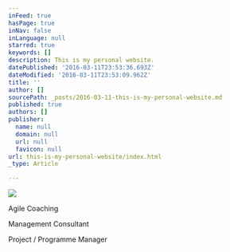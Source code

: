```yaml
---
inFeed: true
hasPage: true
inNav: false
inLanguage: null
starred: true
keywords: []
description: This is my personal website.
datePublished: '2016-03-11T23:53:36.693Z'
dateModified: '2016-03-11T23:53:09.962Z'
title: ''
author: []
sourcePath: _posts/2016-03-11-this-is-my-personal-website.md
published: true
authors: []
publisher:
  name: null
  domain: null
  url: null
  favicon: null
url: this-is-my-personal-website/index.html
_type: Article

---
```

![](https://the-grid-user-content.s3-us-west-2.amazonaws.com/5c306b1a-b247-4c3b-9a8a-d385368cc0b6.jpg)

Agile Coaching

Management Consultant

Project / Programme Manager